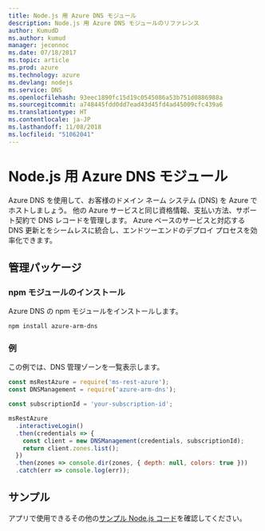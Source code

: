 ```yaml
---
title: Node.js 用 Azure DNS モジュール
description: Node.js 用 Azure DNS モジュールのリファレンス
author: KumudD
ms.author: kumud
manager: jeconnoc
ms.date: 07/18/2017
ms.topic: article
ms.prod: azure
ms.technology: azure
ms.devlang: nodejs
ms.service: DNS
ms.openlocfilehash: 93eec1890fc15d19c0545086a53b751d0886988a
ms.sourcegitcommit: a748445fdd0dd7ead43d45fd4ad45009cfc439a6
ms.translationtype: HT
ms.contentlocale: ja-JP
ms.lasthandoff: 11/08/2018
ms.locfileid: "51062041"
---
```

# <a name="azure-dns-modules-for-nodejs"></a>Node.js 用 Azure DNS モジュール

Azure DNS を使用して、お客様のドメイン ネーム システム (DNS) を Azure でホストしましょう。 他の Azure サービスと同じ資格情報、支払い方法、サポート契約で DNS レコードを管理します。 Azure ベースのサービスと対応する DNS 更新とをシームレスに統合し、エンドツーエンドのデプロイ プロセスを効率化できます。

## <a name="management-package"></a>管理パッケージ

### <a name="install-the-npm-module"></a>npm モジュールのインストール

Azure DNS の npm モジュールをインストールします。

```bash
npm install azure-arm-dns
```

### <a name="example"></a>例

この例では、DNS 管理ゾーンを一覧表示します。

```javascript
const msRestAzure = require('ms-rest-azure');
const DNSManagement = require('azure-arm-dns');

const subscriptionId = 'your-subscription-id';

msRestAzure
  .interactiveLogin()
  .then(credentials => {
    const client = new DNSManagement(credentials, subscriptionId);
    return client.zones.list();
  })
  .then(zones => console.dir(zones, { depth: null, colors: true }))
  .catch(err => console.log(err));
```

## <a name="samples"></a>サンプル

アプリで使用できるその他の[サンプル Node.js コード](https://azure.microsoft.com/resources/samples/?platform=nodejs)を確認してください。
